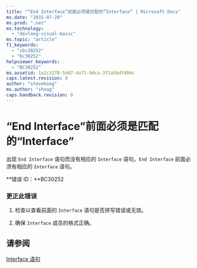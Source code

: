 ```yaml
---
title: "“End Interface”前面必须是匹配的“Interface” | Microsoft Docs"
ms.date: "2015-07-20"
ms.prod: ".net"
ms.technology: 
  - "devlang-visual-basic"
ms.topic: "article"
f1_keywords: 
  - "vbc30252"
  - "bc30252"
helpviewer_keywords: 
  - "BC30252"
ms.assetid: 1a2c3278-5dd7-4a72-9dca-3f2a5bdfd04c
caps.latest.revision: 8
author: "stevehoag"
ms.author: "shoag"
caps.handback.revision: 8
---
```

# “End Interface”前面必须是匹配的“Interface”
出现 `End Interface` 语句而没有相应的 `Interface` 语句。`End Interface` 前面必须有相应的 `Interface` 语句。  
  
 **错误 ID：**BC30252  
  
### 更正此错误  
  
1.  检查以查看前面的 `Interface` 语句是否拼写错误或无效。  
  
2.  确保 `Interface` 成员的格式正确。  
  
## 请参阅  
 [Interface 语句](../../visual-basic/language-reference/statements/interface-statement.md)